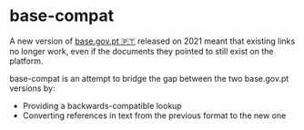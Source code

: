 # base-compat

A new version of [base.gov.pt 🇵🇹](https://www.base.gov.pt/Base4/) released on 2021 meant that existing links no longer work, even if the documents they pointed to still exist on the platform.

base-compat is an attempt to bridge the gap between the two base.gov.pt versions by:

- Providing a backwards-compatible lookup
- Converting references in text from the previous format to the new one
